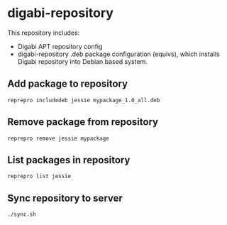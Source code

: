 digabi-repository
=================

This repository includes:

 - Digabi APT repository config
 - digabi-repository .deb package configuration (equivs), which installs 
 Digabi repository into Debian based system.


## Add package to repository

    reprepro includedeb jessie mypackage_1.0_all.deb


## Remove package from repository

    reprepro remove jessie mypackage
    
## List packages in repository

    reprepro list jessie    

## Sync repository to server

    ./sync.sh
